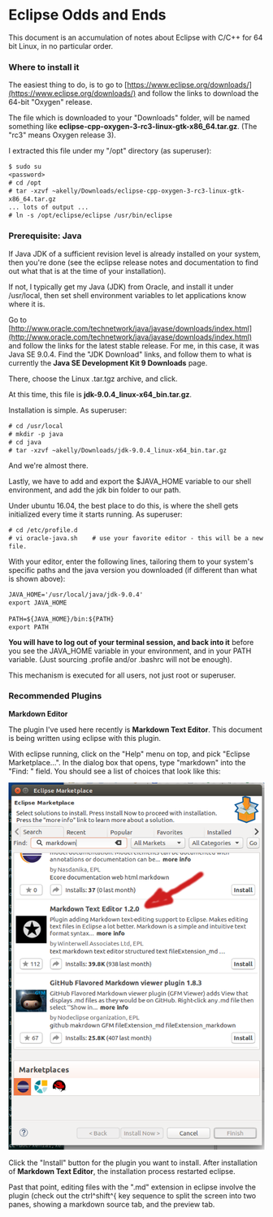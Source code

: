 # Eclipse Odds and Ends

This document is an accumulation of notes about Eclipse with C/C++ for 64 bit Linux, in no particular order. 


### Where to install it ###
 
The easiest thing to do, is to go to [https://www.eclipse.org/downloads/](https://www.eclipse.org/downloads/) and follow the links to download the 64-bit "Oxygen" release.

The file which is downloaded to your "Downloads" folder, will be named something like **eclipse-cpp-oxygen-3-rc3-linux-gtk-x86_64.tar.gz**.  (The "rc3" means Oxygen release 3).

I extracted this file under my "/opt" directory (as superuser):

~~~
$ sudo su
<password>
# cd /opt
# tar -xzvf ~akelly/Downloads/eclipse-cpp-oxygen-3-rc3-linux-gtk-x86_64.tar.gz 
... lots of output ...
# ln -s /opt/eclipse/eclipse /usr/bin/eclipse
~~~

### Prerequisite: Java ###

If Java JDK of a sufficient revision level is already installed on your system, then you're done (see the eclipse release notes and documentation to find out what that is at the time of your installation).

If not, I typically get my Java (JDK) from Oracle, and install it under /usr/local, then set shell environment variables to let applications know where it is. 

Go to [http://www.oracle.com/technetwork/java/javase/downloads/index.html](http://www.oracle.com/technetwork/java/javase/downloads/index.html) and follow the links for the latest stable release.  For me, in this case, it was Java SE 9.0.4.  Find the "JDK Download" links, and follow them to what is currently the **Java SE Development Kit 9 Downloads** page.

There, choose the Linux .tar.tgz archive, and click. 

At this time, this file is **jdk-9.0.4_linux-x64_bin.tar.gz**.

Installation is simple.  As superuser:

~~~
# cd /usr/local
# mkdir -p java
# cd java
# tar -xzvf ~akelly/Downloads/jdk-9.0.4_linux-x64_bin.tar.gz 
~~~

And we're almost there.

Lastly, we have to add and export the $JAVA_HOME variable to our shell environment, and add the jdk bin folder to our path.

Under ubuntu 16.04, the best place to do this, is where the shell gets initialized every time it starts running.  As superuser:

~~~
# cd /etc/profile.d
# vi oracle-java.sh    # use your favorite editor - this will be a new file.
~~~

With your editor, enter the following lines, tailoring them to your system's specific paths and the java version you downloaded (if different than what is shown above):

~~~
JAVA_HOME='/usr/local/java/jdk-9.0.4'
export JAVA_HOME

PATH=${JAVA_HOME}/bin:${PATH}
export PATH
~~~

**You will have to log out of your terminal session, and back into it** before you see the JAVA_HOME variable in your environment, and in your PATH variable.  (Just sourcing .profile and/or .bashrc will not be enough). 

This mechanism is executed for all users, not just root or superuser. 

### Recommended Plugins ###

**Markdown Editor**

The plugin I've used here recently is **Markdown Text Editor**.  This document is being written using eclipse with this plugin. 

With eclipse running, click on the "Help" menu on top, and pick "Eclipse Marketplace...".  In the dialog box that opens, type "markdown" into the "Find: " field.  You should see a list of choices that look like this: 

![Eclipse Marketplace](images/Marketplace-markdown-editor1.png "Choose a plugin to install")

Click the "Install" button for the plugin you want to install.  After installation of **Markdown Text Editor**, the installation process restarted eclipse. 

Past that point, editing files with the ".md" extension in eclipse involve the plugin (check out the ctrl^shift^{ key sequence to split the screen into two panes, showing a markdown source tab, and the preview tab.


